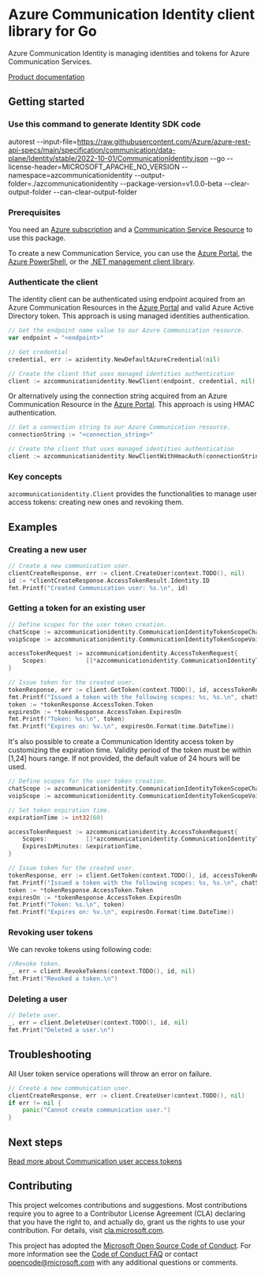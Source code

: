 # Azure Communication Identity client library for Go

Azure Communication Identity is managing identities and tokens for Azure Communication Services.

[Product documentation][product_docs]

## Getting started

### Use this command to generate Identity SDK code

autorest --input-file=https://raw.githubusercontent.com/Azure/azure-rest-api-specs/main/specification/communication/data-plane/Identity/stable/2022-10-01/CommunicationIdentity.json --go --license-header=MICROSOFT_APACHE_NO_VERSION --namespace=azcommunicationidentity --output-folder=./azcommunicationidentity --package-version=v1.0.0-beta --clear-output-folder --can-clear-output-folder

### Prerequisites

You need an [Azure subscription][azure_sub] and a [Communication Service Resource][communication_resource_docs] to use this package.

To create a new Communication Service, you can use the [Azure Portal][communication_resource_create_portal], the [Azure PowerShell][communication_resource_create_power_shell], or the [.NET management client library][communication_resource_create_net].

### Authenticate the client

The identity client can be authenticated using endpoint acquired from an Azure Communication Resources in the [Azure Portal][azure_portal] and valid Azure Active Directory token. This approach is using managed identities authentication.

```Go Snippet:Managed_identities_client
// Get the endpoint name value to our Azure Communication resource.
var endpoint = "<endpoint>"

// Get credential
credential, err := azidentity.NewDefaultAzureCredential(nil)

// Create the client that uses managed identities authentication
client := azcommunicationidentity.NewClient(endpoint, credential, nil)
```

Or alternatively using the connection string acquired from an Azure Communication Resource in the [Azure Portal][azure_portal]. This approach is using HMAC authentication.

```Go Snippet:Hmac_client
// Get a connection string to our Azure Communication resource.
connectionString := "<connection_string>"

// Create the client that uses managed identities authentication
client := azcommunicationidentity.NewClientWithHmacAuth(connectionString, nil)
```

### Key concepts

`azcommunicationidentity.Client` provides the functionalities to manage user access tokens: creating new ones and revoking them.

## Examples

### Creating a new user

```Go Snippet:CreateCommunicationUser
// Create a new communication user.
clientCreateResponse, err := client.CreateUser(context.TODO(), nil)
id := *clientCreateResponse.AccessTokenResult.Identity.ID
fmt.Printf("Created Communication user: %s.\n", id)
```

### Getting a token for an existing user

```Go Snippet:CreateCommunicationToken
// Define scopes for the user token creation.
chatScope := azcommunicationidentity.CommunicationIdentityTokenScopeChat
voipScope := azcommunicationidentity.CommunicationIdentityTokenScopeVoip

accessTokenRequest := azcommunicationidentity.AccessTokenRequest{
    Scopes:           []*azcommunicationidentity.CommunicationIdentityTokenScope{&chatScope, &voipScope},
}

// Issue token for the created user.
tokenResponse, err := client.GetToken(context.TODO(), id, accessTokenRequest, nil)
fmt.Printf("Issued a token with the following scopes: %s, %s.\n", chatScope, voipScope)
token := *tokenResponse.AccessToken.Token
expiresOn := *tokenResponse.AccessToken.ExpiresOn
fmt.Printf("Token: %s.\n", token)
fmt.Printf("Expires on: %v.\n", expiresOn.Format(time.DateTime))
```

It's also possible to create a Communication Identity access token by customizing the expiration time. Validity period of the token must be within [1,24] hours range. If not provided, the default value of 24 hours will be used.

```Go Snippet:CreateCommunicationTokenWithCustomExpiration
// Define scopes for the user token creation.
chatScope := azcommunicationidentity.CommunicationIdentityTokenScopeChat
voipScope := azcommunicationidentity.CommunicationIdentityTokenScopeVoip

// Set token expiration time.
expirationTime := int32(60)

accessTokenRequest := azcommunicationidentity.AccessTokenRequest{
    Scopes:           []*azcommunicationidentity.CommunicationIdentityTokenScope{&chatScope, &voipScope},
    ExpiresInMinutes: &expirationTime,
}

// Issue token for the created user.
tokenResponse, err := client.GetToken(context.TODO(), id, accessTokenRequest, nil)
fmt.Printf("Issued a token with the following scopes: %s, %s.\n", chatScope, voipScope)
token := *tokenResponse.AccessToken.Token
expiresOn := *tokenResponse.AccessToken.ExpiresOn
fmt.Printf("Token: %s.\n", token)
fmt.Printf("Expires on: %v.\n", expiresOn.Format(time.DateTime))
```

### Revoking user tokens

We can revoke tokens using following code:

```Go Snippet:RevokeCommunicationUserToken
//Revoke token.
_, err = client.RevokeTokens(context.TODO(), id, nil)
fmt.Print("Revoked a token.\n")
```

### Deleting a user

```Go Snippet:DeleteCommunicationUser
// Delete user.
_, err = client.DeleteUser(context.TODO(), id, nil)
fmt.Print("Deleted a user.\n")
```

## Troubleshooting

All User token service operations will throw an error on failure.

```Go Snippet:CommunicationIdentityClient_Troubleshooting
// Create a new communication user.
clientCreateResponse, err := client.CreateUser(context.TODO(), nil)
if err != nil {
    panic("Cannot create communication user.")
}
```

## Next steps

[Read more about Communication user access tokens][user_access_token]

## Contributing

This project welcomes contributions and suggestions. Most contributions require you to agree to a Contributor License Agreement (CLA) declaring that you have the right to, and actually do, grant us the rights to use your contribution. For details, visit [cla.microsoft.com][cla].

This project has adopted the [Microsoft Open Source Code of Conduct][coc]. For more information see the [Code of Conduct FAQ][coc_faq] or contact [opencode@microsoft.com][coc_contact] with any additional questions or comments.

<!-- LINKS -->

[azure_sub]: https://azure.microsoft.com/free/dotnet/
[azure_portal]: https://portal.azure.com
[cla]: https://cla.microsoft.com
[coc]: https://opensource.microsoft.com/codeofconduct/
[coc_faq]: https://opensource.microsoft.com/codeofconduct/faq/
[coc_contact]: mailto:opencode@microsoft.com
[product_docs]: https://docs.microsoft.com/azure/communication-services/overview
[user_access_token]: https://learn.microsoft.com/en-us/azure/communication-services/quickstarts/access-tokens?pivots=platform-azcli&tabs=windows
[communication_resource_docs]: https://docs.microsoft.com/azure/communication-services/quickstarts/create-communication-resource?tabs=windows&pivots=platform-azp
[communication_resource_create_portal]: https://docs.microsoft.com/azure/communication-services/quickstarts/create-communication-resource?tabs=windows&pivots=platform-azp
[communication_resource_create_power_shell]: https://docs.microsoft.com/powershell/module/az.communication/new-azcommunicationservice
[communication_resource_create_net]: https://docs.microsoft.com/azure/communication-services/quickstarts/create-communication-resource?tabs=windows&pivots=platform-net
